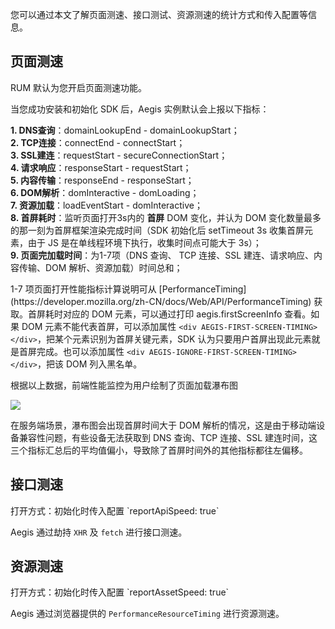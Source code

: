 ﻿您可以通过本文了解页面测速、接口测试、资源测速的统计方式和传入配置等信息。


## 页面测速
<dx-alert infotype="explain" title="">
RUM 默认为您开启页面测速功能。
</dx-alert>


当您成功安装和初始化 SDK 后，Aegis 实例默认会上报以下指标：  

**1. DNS查询**：domainLookupEnd - domainLookupStart；  
**2. TCP连接**：connectEnd - connectStart；  
**3. SSL建连**：requestStart - secureConnectionStart；  
**4. 请求响应**：responseStart - requestStart；  
**5. 内容传输**：responseEnd - responseStart；  
**6. DOM解析**：domInteractive - domLoading；  
**7. 资源加载**：loadEventStart - domInteractive；  
**8. 首屏耗时**：监听页面打开3s内的 **首屏** DOM 变化，并认为 DOM 变化数量最多的那一刻为首屏框架渲染完成时间（SDK 初始化后 setTimeout 3s 收集首屏元素，由于 JS 是在单线程环境下执行，收集时间点可能大于 3s）；  
**9. 页面完加载时间**：为1-7项（DNS 查询、 TCP 连接、SSL 建连、请求响应、内容传输、DOM 解析、资源加载）时间总和；  

<dx-alert infotype="explain" title="">
1-7 项页面打开性能指标计算说明可从 [PerformanceTiming](https://developer.mozilla.org/zh-CN/docs/Web/API/PerformanceTiming) 获取。首屏耗时对应的 DOM 元素，可以通过打印 aegis.firstScreenInfo 查看。如果 DOM 元素不能代表首屏，可以添加属性 <code>&lt;div AEGIS-FIRST-SCREEN-TIMING&gt;&lt;/div&gt;</code>，把某个元素识别为首屏关键元素，SDK 认为只要用户首屏出现此元素就是首屏完成。也可以添加属性 <code>&lt;div AEGIS-IGNORE-FIRST-SCREEN-TIMING&gt;&lt;/div&gt;</code>，把该 DOM 列入黑名单。
</dx-alert>


根据以上数据，前端性能监控为用户绘制了页面加载瀑布图

![](https://main.qcloudimg.com/raw/c2bdd61387f8bf433d28825e645129ab.png)

<dx-alert infotype="explain" title="">
 在服务端场景，瀑布图会出现首屏时间大于 DOM 解析的情况，这是由于移动端设备兼容性问题，有些设备无法获取到 DNS 查询、TCP 连接、SSL 建连时间，这三个指标汇总后的平均值偏小，导致除了首屏时间外的其他指标都往左偏移。
</dx-alert>

## 接口测速


<dx-alert infotype="explain" title="">
打开方式：初始化时传入配置 `reportApiSpeed: true`  
</dx-alert>

Aegis 通过劫持 `XHR` 及 `fetch` 进行接口测速。

## 资源测速
<dx-alert infotype="explain" title="">
打开方式：初始化时传入配置 `reportAssetSpeed: true`  
</dx-alert>

Aegis 通过浏览器提供的 `PerformanceResourceTiming` 进行资源测速。

